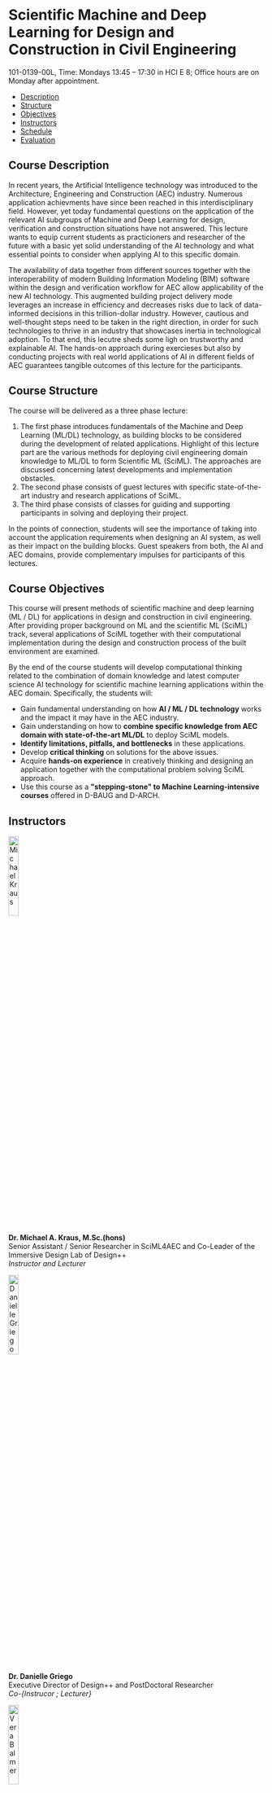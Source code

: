 # Scientific Machine and Deep Learning for Design and Construction in Civil Engineering
101-0139-00L, Time: Mondays 13:45 – 17:30 in HCI E 8;    Office hours are on Monday after appointment.   
*   [Description](#description)
*   [Structure](#structure)
*   [Objectives](#objectives)
*   [Instructors](#instructors)
*   [Schedule](#schedule)
*   [Evaluation](#evaluation)

## <a name="description"></a>Course Description
In recent years, the Artificial Intelligence technology was introduced to the Architecture, Engineering and Construction (AEC) industry. Numerous application achievments have since been reached in this interdisciplinary field. However, yet today fundamental questions on the application of the relevant AI subgroups of Machine and Deep Learning for design, verification and construction situations have not answered. This lecture wants to equip current students as practicioners and researcher of the future with a basic yet solid understanding of the AI technology and what essential points to consider when applying AI to this specific domain.

The availability of data together from different sources together with the interoperability of modern Building Information Modeling (BIM) software within the design and verification workflow for AEC allow applicability of the new AI technology. This augmented building project delivery mode leverages an increase in efficiency and decreases risks due to lack of data-informed decisions in this trillion-dollar industry. However, cautious and well-thought steps need to be taken in the right direction, in order for such technologies to thrive in an industry that showcases inertia in technological adoption. To that end, this lecutre sheds some ligh on trustworthy and explainable AI. The hands-on approach during exercieses but also by conducting projects with real world applications of AI in different fields of AEC guarantees tangible outcomes of this lecture for the participants.

## <a name="structure"></a>Course Structure
The course will be delivered as a three phase lecture:
1.  The first phase introduces fundamentals of the Machine and Deep Learning (ML/DL) technology, as building blocks to be considered during the development of related applications. Highlight of this lecture part are the various methods for deploying civil engineering domain knowledge to ML/DL to form Scientific ML (SciML). The approaches are discussed concerning latest developments and implementation obstacles.
2.  The second phase consists of guest lectures with specific state-of-the-art industry and research applications of SciML.
3.  The third phase consists of classes for guiding and supporting participants in solving and deploying their project.

In the points of connection, students will see the importance of taking into account the application requirements when designing an AI system, as well as their impact on the building blocks. Guest speakers from both, the AI and AEC domains, provide complementary impulses for participants of this lectures.

## <a name="objectives"></a>Course Objectives
This course will present methods of scientific machine and deep learning (ML / DL) for applications in design and construction in civil engineering. After providing proper background on ML and the scientific ML (SciML) track, several applications of SciML together with their computational implementation during the design and construction process of the built environment are examined.

By the end of the course students will develop computational thinking related to the combination of domain knowledge and latest computer science AI technology for scientific machine learning applications within the AEC domain. Specifically, the students will:

*   Gain fundamental understanding on how **AI / ML / DL technology** works and the impact it may have in the AEC industry.
*   Gain understanding on how to **combine specific knowledge from AEC domain with state-of-the-art ML/DL** to deploy SciML models.
*   **Identify limitations, pitfalls, and bottlenecks** in these applications.
*   Develop **critical thinking** on solutions for the above issues.
*   Acquire **hands-on experience** in creatively thinking and designing an application together with the computational problem solving SciML approach.
*   Use this course as a **"stepping-stone" to Machine Learning-intensive courses** offered in D-BAUG and D-ARCH.

## <a name="instructors"></a>Instructors
<img src="https://mkrausai.github.io/img/persons/Michael6_3.jpg" width="20%" alt="Michael Kraus" /><br />
**Dr. Michael A. Kraus, M.Sc.(hons)**<br />
Senior Assistant / Senior Researcher in SciML4AEC and Co-Leader of the Immersive Design Lab of Design++<br />
_Instructor and Lecturer_ <br />

<img src="https://mkrausai.github.io/img/persons/DanielleGriego.jpg" width="20%" alt="Danielle Griego" /><br />
**Dr. Danielle Griego**<br />
Executive Director of Design++ and PostDoctoral Researcher<br />
_Co-{Instrucor ; Lecturer}_<br />

<img src="https://mkrausai.github.io/img/persons/VeraBalmer.jpg" width="20%" alt="Vera Balmer" /><br />
**Vera Balmer, M.Sc.**<br />
PhD student in SciML4AEC <br />
_Exercise Lecturer and Instructor_<br />

## <a name="schedule"></a>Course Schedule
_(Subject to change)_

| DATE         | CLASS TOPIC          | MATERIAL |
|:-------------|:------------------|:------|
| 25.09        | Introductory Class + Project Presentation | [Intro]() [Projects]() |
| 25.09        | Fundamentals of SciML - Part 1: Data and Maths/Statistics | [slides]() |
| 25.09        | Fundamentals of SciML - Part 2: ML Systems | [slides]() |
| _25.09_      | _Exercise 1: Introduction to Python, Pandas etc._ | [slides/notebook]()  |
| 02.10        | Data Processing and Visualisation 1 | [slides]() | 
| _02.10_      | _Exercise 2: Data Processing and Visualisation_ | [slides/notebook]() |
| _02.10_      | _Students declare their projects_ |[Project Description](https://mkrausai.github.io/lectures/2023_SciML/Projects/00_Templates/2023_09_22_SemesterProjectDescription.pdf),
[Pitch Instruction](https://mkrausai.github.io/lectures/2023_SciML/Projects/00_Templates/2023_09_22_Project_pitch.pdf), [Word Report Template](https://mkrausai.github.io/lectures/2023_SciML/Projects/00_Templates/SciML2023_Report_Template.doc)    |
| 09.10        | Supervised Learning: Overview and Supervised (Classification, Regression) | [slides]() |
| 09.10        | Unsupervised Learning | [slides]() |
| _09.10_      | _Exercise 3: ML Workflow and Supervised ML_ |[slides/notebook]() |
| _09.10_      | _Exercise 4: Unsupervised ML and Feature Engineering_ | [slides/notebook]() |
| 16.10        | Deep Learning 1 | [slides]()|
| _16.10_      | _Exercise 5: Deep Learning_ | [slides/notebook]() |
| 23.10        | Deep Learning 2 | [slides]()|
| _23.10_      | _Exercise 6: Deep Learning_ | [slides/notebook]() |
| 23.10        | 1st Project Consultation (in person, at ETH Hönngerberg) |
| 30.10        | Data Processing and Visualisation 2 | [slides]()| 
| _30.10_      | _Exercise 7: Data Processing and Visualisation_ | [slides/notebook]() |
| 06.11        | 2nd Project Consultation (in person, at ETH Hönngerberg) | |
| 13.11        | Guest Talk 1, SciML 4 AEC @ETHZ by Doctoral Students / Postdocs | |
| 13.11        | Scientific Machine and Deep Learning | [slides]() |
| _13.11_      | _Exercise 8: SciML_ | [slides/notebook]() |
| 20.11        | Guest Talk 2, tbd | [invitation]() |
| 27.11        | 3rd Project Consultation (in person, at ETH Hönngerberg)| |
| 04.12        | Guest Talk 3, tbd | |
| 11.12        | Project Work | |
| 18.12        | Final Project Presentation and Exam (in person and online, at ETH Hönngerberg) | |
| 23.12        | Hand-in of Final Project Report (online / email)| |

## <a name="evaluation"></a>Course Evaluation
*   **Oral Examination: 50% of grade**. Students will be examined on the covered material at the end of the semester right after their project presentation.
*   **Course Project: 50% of grade**. The course has a final project (in lieu of a final written exam) which will be performed in groups of up to 2 students. The project deliverables are an in-class presentation at the final day and a report in form of a scientific paper. Both, slides and report, are to be submitted as part of the final examination. Preparation for it will start early on in the semester and we will guide you through the milestones: (1st milestone) Submit the title of your project, a short description, and the names of the members in your team. Note that title and description could change as you explore the project; (2nd milestone) show progress of your work during project consultant hours (e.g. PowerPoint slides, intermediate reports); (3rd and final milestone) Present your project in class and submit a final report.
